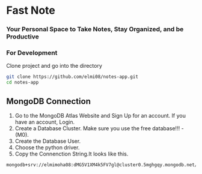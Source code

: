 # Fast Note #

### Your Personal Space to Take Notes, Stay Organized, and be Productive ###

### For Development ###

Clone project and go into the directory
``` bash
git clone https://github.com/elmi08/notes-app.git
cd notes-app
```
## MongoDB Connection ##
1. Go to the MongoDB Atlas Website and Sign Up for an account. If you have an account, Login.
2. Create a Database Cluster. Make sure you use the free database!!! - (M0).
3. Create the Database User.
4. Choose the python driver.
5. Copy the Connenction String.It looks like this.
```bash
mongodb+srv://elmimoha08:dMG5V1XM4k5FV7gl@cluster0.5mghgqy.mongodb.net/?retryWrites=true&w=majority&appName=Cluster0
``` 
